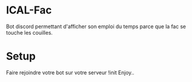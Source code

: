 # ICAL-Fac

Bot discord permettant d'afficher son emploi du temps parce que la fac se touche les couilles.


# Setup
Faire rejoindre votre bot sur votre serveur
!init
Enjoy..
